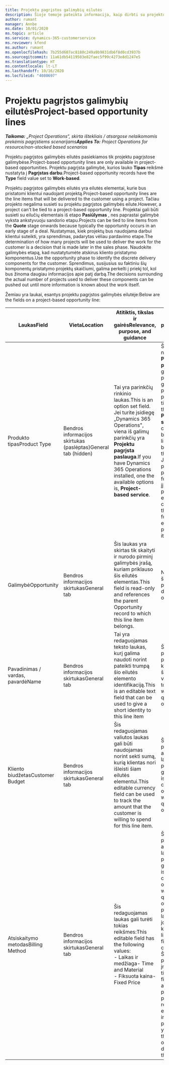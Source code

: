 ```yaml
---
title: Projektu pagrįstos galimybių eilutės
description: Šioje temoje pateikta informacija, kaip dirbti su projektu pagrįstomis galimybių eilutėmis.
author: rumant
manager: Annbe
ms.date: 10/01/2020
ms.topic: article
ms.service: dynamics-365-customerservice
ms.reviewer: kfend
ms.author: rumant
ms.openlocfilehash: 7b255d607ac8180c249a9b9831db6f8d0cd3937b
ms.sourcegitcommit: 11a61db54119503e82faec5f99c4273e8d1247e5
ms.translationtype: HT
ms.contentlocale: lt-LT
ms.lasthandoff: 10/16/2020
ms.locfileid: "4080697"
---
```

# <a name="project-based-opportunity-lines"></a><span data-ttu-id="6ca8d-103">Projektu pagrįstos galimybių eilutės</span><span class="sxs-lookup"><span data-stu-id="6ca8d-103">Project-based opportunity lines</span></span>

<span data-ttu-id="6ca8d-104">_**Taikoma:** „Project Operations“, skirta ištekliais / atsargose nelaikomomis prekėmis pagrįstiems scenarijams_</span><span class="sxs-lookup"><span data-stu-id="6ca8d-104">_**Applies To:** Project Operations for resource/non-stocked based scenarios_</span></span>


<span data-ttu-id="6ca8d-105">Projektu pagrįstos galimybės eilutės pasiekiamos tik projektu pagrįstose galimybėse.</span><span class="sxs-lookup"><span data-stu-id="6ca8d-105">Project-based opportunity lines are only available in project-based opportunities.</span></span> <span data-ttu-id="6ca8d-106">Projektu pagrįsta galimybė, kurios lauko **Tipas** reikšmė nustatyta į **Pagrįstas darbu**.</span><span class="sxs-lookup"><span data-stu-id="6ca8d-106">Project-based opportunity records have the **Type** field value set to **Work-based**.</span></span>

<span data-ttu-id="6ca8d-107">Projektu pagrįstos galimybės eilutės yra eilutės elementai, kurie bus pristatomi klientui naudojant projektą.</span><span class="sxs-lookup"><span data-stu-id="6ca8d-107">Project-based opportunity lines are the line items that will be delivered to the customer using a project.</span></span> <span data-ttu-id="6ca8d-108">Tačiau projekto negalima susieti su projektu pagrįstos galimybės eilute.</span><span class="sxs-lookup"><span data-stu-id="6ca8d-108">However, a project can't be tied to a project-based opportunity line.</span></span> <span data-ttu-id="6ca8d-109">Projektai gali būti susieti su eilučių elementais iš etapo **Pasiūlymas** , nes paprastai galimybė vyksta ankstyvuoju sandorio etapu.</span><span class="sxs-lookup"><span data-stu-id="6ca8d-109">Projects can be tied to line items from the **Quote** stage onwards because typically the opportunity occurs in an early stage of a deal.</span></span> <span data-ttu-id="6ca8d-110">Nustatymas, kiek projektų bus naudojama darbui klientui suteikti, yra sprendimas, padarytas vėliau pardavimo etape.</span><span class="sxs-lookup"><span data-stu-id="6ca8d-110">The determination of how many projects will be used to deliver the work for the customer is a decision that is made later in the sales phase.</span></span> <span data-ttu-id="6ca8d-111">Naudokite galimybės etapą, kad nustatytumėte atskirus kliento pristatymo komponentus.</span><span class="sxs-lookup"><span data-stu-id="6ca8d-111">Use the opportunity phase to identify the discrete delivery components for the customer.</span></span> <span data-ttu-id="6ca8d-112">Sprendimus, susijusius su faktiniu šių komponentų pristatymo projektų skaičiumi, galima perkelti į priekį tol, kol bus žinoma daugiau informacijos apie patį darbą.</span><span class="sxs-lookup"><span data-stu-id="6ca8d-112">The decisions surrounding the actual number of projects used to deliver these components can be pushed out until more information is known about the work itself.</span></span>

<span data-ttu-id="6ca8d-113">Žemiau yra laukai, esantys projektu pagrįstos galimybės eilutėje:</span><span class="sxs-lookup"><span data-stu-id="6ca8d-113">Below are the fields on a project-based opportunity line:</span></span>

| <span data-ttu-id="6ca8d-114">**Laukas**</span><span class="sxs-lookup"><span data-stu-id="6ca8d-114">**Field**</span></span> | <span data-ttu-id="6ca8d-115">**Vieta**</span><span class="sxs-lookup"><span data-stu-id="6ca8d-115">**Location**</span></span> | <span data-ttu-id="6ca8d-116">**Atitiktis, tikslas ir gairės**</span><span class="sxs-lookup"><span data-stu-id="6ca8d-116">**Relevance, purpose, and guidance**</span></span> | <span data-ttu-id="6ca8d-117">**Tolesnis poveikis**</span><span class="sxs-lookup"><span data-stu-id="6ca8d-117">**Downstream impact**</span></span> |
| --- | --- | --- | --- |
| <span data-ttu-id="6ca8d-118">Produkto tipas</span><span class="sxs-lookup"><span data-stu-id="6ca8d-118">Product Type</span></span> | <span data-ttu-id="6ca8d-119">Bendros informacijos skirtukas (paslėptas)</span><span class="sxs-lookup"><span data-stu-id="6ca8d-119">General tab (hidden)</span></span> | <span data-ttu-id="6ca8d-120">Tai yra parinkčių rinkinio laukas.</span><span class="sxs-lookup"><span data-stu-id="6ca8d-120">This is an option set field.</span></span> <span data-ttu-id="6ca8d-121">Jei turite įsidiegę „Dynamics 365 Operations", viena iš galimų parinkčių yra **Projektu pagrįsta paslauga**.</span><span class="sxs-lookup"><span data-stu-id="6ca8d-121">If you have Dynamics 365 Operations installed, one the available options is, **Project-based service**.</span></span>  | <span data-ttu-id="6ca8d-122">Šio lauko reikšmė nustatoma kaip **Projektu pagrįsta paslauga** , kai galimybėje kuriate projektu pagrįstos galimybės eilutę pagal projektu pagrįstų eilučių tinklelį.</span><span class="sxs-lookup"><span data-stu-id="6ca8d-122">The value of this field is set to **Project-based service** when you create the project-based opportunity line from the project-based lines grid on the Opportunity.</span></span> <br> <span data-ttu-id="6ca8d-123">Jei šią reikšmę pakeisite arba perrašysite, projekto funkcijos nebus įjungtos jūsų projektu pagrįstų eilučių elementuose.</span><span class="sxs-lookup"><span data-stu-id="6ca8d-123">If you change or override this value, the project functionality won't be enabled on your project-based line items.</span></span> |
| <span data-ttu-id="6ca8d-124">Galimybė</span><span class="sxs-lookup"><span data-stu-id="6ca8d-124">Opportunity</span></span> | <span data-ttu-id="6ca8d-125">Bendros informacijos skirtukas</span><span class="sxs-lookup"><span data-stu-id="6ca8d-125">General tab</span></span> | <span data-ttu-id="6ca8d-126">Šis laukas yra skirtas tik skaityti ir nurodo pirminį galimybės įrašą, kuriam priklauso šis eilutės elementas.</span><span class="sxs-lookup"><span data-stu-id="6ca8d-126">This field is read-only and references the parent Opportunity record to which this line item belongs.</span></span> | <span data-ttu-id="6ca8d-127">Nėra jokio tolesnio šio lauko poveikio.</span><span class="sxs-lookup"><span data-stu-id="6ca8d-127">There is no downstream impact of this field.</span></span> |
| <span data-ttu-id="6ca8d-128">Pavadinimas / vardas, pavardė</span><span class="sxs-lookup"><span data-stu-id="6ca8d-128">Name</span></span> | <span data-ttu-id="6ca8d-129">Bendros informacijos skirtukas</span><span class="sxs-lookup"><span data-stu-id="6ca8d-129">General tab</span></span> | <span data-ttu-id="6ca8d-130">Tai yra redaguojamas teksto laukas, kurį galima naudoti norint pateikti trumpą šio eilutės elemento identifikaciją.</span><span class="sxs-lookup"><span data-stu-id="6ca8d-130">This is an editable text field that can be used to give a short identity to this line item</span></span> | <span data-ttu-id="6ca8d-131">Ši reikšmė perkeliama į pasiūlymo eilutę, kai kuriate pasiūlymą iš šios galimybės</span><span class="sxs-lookup"><span data-stu-id="6ca8d-131">This value is carried over to the quote line when you create a quote from this opportunity</span></span> |
| <span data-ttu-id="6ca8d-132">Kliento biudžetas</span><span class="sxs-lookup"><span data-stu-id="6ca8d-132">Customer Budget</span></span> | <span data-ttu-id="6ca8d-133">Bendros informacijos skirtukas</span><span class="sxs-lookup"><span data-stu-id="6ca8d-133">General tab</span></span> | <span data-ttu-id="6ca8d-134">Šis redaguojamas valiutos laukas gali būti naudojamas norint sekti sumą, kurią klientas nori išleisti šiam eilutės elementui.</span><span class="sxs-lookup"><span data-stu-id="6ca8d-134">This editable currency field can be used to track the amount that the customer is willing to spend for this line item.</span></span> | <span data-ttu-id="6ca8d-135">Ši reikšmė perkeliama į atitinkamą pasiūlymo lauką, kai kuriate pasiūlymą iš šios galimybės</span><span class="sxs-lookup"><span data-stu-id="6ca8d-135">This value is carried over to the corresponding field on the quote line when you create a quote from this opportunity</span></span> |
| <span data-ttu-id="6ca8d-136">Atsiskaitymo metodas</span><span class="sxs-lookup"><span data-stu-id="6ca8d-136">Billing Method</span></span> | <span data-ttu-id="6ca8d-137">Bendros informacijos skirtukas</span><span class="sxs-lookup"><span data-stu-id="6ca8d-137">General tab</span></span> | <span data-ttu-id="6ca8d-138">Šis redaguojamas laukas gali turėti tokias reikšmes:</span><span class="sxs-lookup"><span data-stu-id="6ca8d-138">This editable field has the following values:</span></span></br><span data-ttu-id="6ca8d-139">- Laikas ir medžiaga</span><span class="sxs-lookup"><span data-stu-id="6ca8d-139">- Time and Material</span></span></br><span data-ttu-id="6ca8d-140">- Fiksuota kaina</span><span class="sxs-lookup"><span data-stu-id="6ca8d-140">- Fixed Price</span></span> | <span data-ttu-id="6ca8d-141">Ši reikšmė perkeliama į atitinkamą pasiūlymo lauką, kai kuriate pasiūlymą iš šios galimybės.</span><span class="sxs-lookup"><span data-stu-id="6ca8d-141">This value is carried over to the corresponding field on the quote line when you create a quote from this opportunity.</span></span> <span data-ttu-id="6ca8d-142">Sukūrus pasiūlymo eilutę laukas užrakinamas ir jo negalima keisti.</span><span class="sxs-lookup"><span data-stu-id="6ca8d-142">After the quote line is created, the field is locked and can't be changed.</span></span> <span data-ttu-id="6ca8d-143">Šiam laukui reikšmę priskirkite kaip įmanoma tiksliau.</span><span class="sxs-lookup"><span data-stu-id="6ca8d-143">Assign this field value as accurately as possible.</span></span> <span data-ttu-id="6ca8d-144">Jei norite pakeisti šio lauko reikšmę pasiūlymo eilutėje, panaikinkite ir iš naujo sukurkite pasiūlymo eilutę.</span><span class="sxs-lookup"><span data-stu-id="6ca8d-144">If you need to change the value of this field on the quote line, delete and re-create the quote line.</span></span> |

